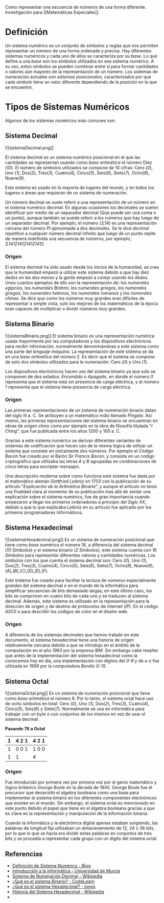 Como representar una secuencia de números de una forma diferente. Investigación para [[Matemáticas Especiales]].
# Definición
Un sistema numérico es un conjunto de símbolos y reglas que nos permiten representar un número de una forma ordenada y precisa. Hay diferentes sistemas numéricos y cada uno de ellos se caracteriza por su *base*. Lo que define a una *base* son los *símbolos* utilizados en ese sistema numérico. A su vez, estos *símbolos* se pueden combinar entre sí para formar cantidades o valores aún mayores de la representación de un número. Los sistemas de numeración actuales son *sistemas posicionales*, caracterizados por que cada *símbolo* tiene un valor diferente dependiendo de la posición en la que se encuentre.
# Tipos de Sistemas Numéricos
Algunos de los sistemas numéricos más comunes son:
## Sistema Decimal

![[sistemaDecimal.png]]

El sistema decimal es un sistema numérico posicional en el que las cantidades se representan usando como *base aritmética* el número Diez (*10*). El número de símbolos utilizados se compone de 10 cifras: Cero (*0*), Uno (*1*), Dos(*2*), Tres(*3*), Cuatro(*4*), Cinco(*5*), Seis(*6*), Siete(*7*), Ocho(*8*), Nueve(*9*).

Este sistema es usado en la mayoría de lugares del mundo, y en todos los lugares o áreas que requieran de un sistema de numeración.

Un número decimal se suele referir a una representación de un número en el sistema numérico decimal. En algunas ocasiones los decimales se suelen identificar por medio de un separador decimal (Que puede ser una coma o un punto), aunque también se puede referir a los números que hay luego de un separador decimal. Por ejemplo, el número (*3,14*) es una representación cercana del número PI aproximada a dos decimales. Se le dice *decimal repetitivo* a cualquier número decimal infinito que luego de un punto repite de manera indefinida una secuencia de números, por ejemplo, *3,1412141214121412*. 

### Origen
El sistema decimal ha sido usado desde los inicios de la humanidad, se cree que la humanidad empezó a utilizar este sistema debido a que hay diez dedos en las dos manos y la gente empezó a contar usando los dedos. Unos cuantos ejemplos de ello son la representación de: los *numerales egipcios*, los *numerales Brahmi*, los *numerales griegos*, los *numerales griegos*, los *numerales hebreos*, los *numerales romanos* y los *numerales chinos*. Se dice que como los números muy grandes eran difíciles de representar a simple vista, solo los mejores de los matemáticos de la época eran capaces de multiplicar o dividir números muy grandes.

## Sistema Binario
![[sistemaBinario.png]]
El sistema binario es una representación numérica usada mayormente por las computadoras y los dispositivos electrónicos para recibir información, normalmente denominándose a este sistema como una parte del *lenguaje máquina*. La representación de este sistema se da en una *base aritmética* del número 2. Es decir que el sistema se compone de solo dos símbolos utilizados para la numeración: Cero (*0*) y Uno (*1*).

Los dispositivos electrónicos hacen uso del sistema binario ya que solo se componen de dos estados: *Encendido* o *Apagado*, en donde el número *0* representa que el sistema está sin presencia de carga eléctrica, y el número *1* representa que el sistema tiene presencia de carga eléctrica.
### Origen
Las primeras representaciones de un sistema de numeración binario datan del siglo III a. C. Se atribuyen a un matemático indio llamado *Pingala*. Así mismo, las primeras representaciones del sistema binario se encuentran en obras de origen chino como por ejemplo en la obra de filosofía titulada "*I Ching*", que fue publicada entre los años 1200 y 100 a. C.

Gracias a este sistema numérico se derivan diferentes variantes de sistemas de codificación que hacen uso de la misma lógica de utilizar un sistema que consiste en únicamente dos números. Por ejemplo el *Código Bacón* fue creado por el Barón *Sir Francis Bacón*, y consiste en un código criptográfico que utilizaba las letras *A* y *B* agrupadas en combinaciones de cinco letras para encriptar mensajes.

Una descripción moderna sobre como funciona este sistema fue dada por el matemático alemán *Gottfried Leibniz* en 1703 con la publicación de su artículo "*Explicación de la Aritmética Binaria*", y aunque el artículo no tenía una finalidad clara al momento de su publicación mas allá de sentar una explicación sobre el sistema numérico, fue de gran importancia cuando empezaron a llegar los primeros ordenadores a principio del *Siglo XX*, debido a que lo que explicaba Leibniz en su artículo fue aplicado por los primeros programadores Informáticos.
## Sistema Hexadecimal

![[sistemaHexadecimal.png]]
Es un sistema de numeración posicional que tiene como *base* numérica el número 16, a diferencia del sistema decimal (*10 Símbolos*) y el sistema binario (*2 Símbolos*), este sistema cuenta con *16 Símbolos* para representar diferentes valores y cantidades numéricas. Los símbolos con los que cuenta el sistema decimal son: Cero (*0*), Uno (*1*), Dos(*2*), Tres(*3*), Cuatro(*4*), Cinco(*5*), Seis(*6*), Siete(*7*), Ocho(*8*), Nueve(*9*), (*A*),(*B*),(*C*),(*D*),(*E*),(*F*).

Este sistema fue creado para facilitar la lectura de números especialmente grandes del sistema decimal o en el mundo de la informática para simplificar secuencias de bits demasiado largas; en este último caso, los bits se comprimen en cuatro bits de cada uno y se traducen al sistema decimal. Además, este sistema es utilizado en la representación para la dirección de origen y de destino de protocolos de internet (*IP*). En el código *ASCII* o para describir los códigos de color en el diseño web.
### Origen
A diferencia de los sistemas decimales que hemos tratado en este documento, el sistema hexadecimal tiene una historia de origen relativamente cercana debido a que se introdujo en el ámbito de la computación en el año *1963* por la empresa *IBM*. Sin embargo cabe resaltar que antes de la implementación del sistema hexadecimal como la conocemos hoy en día, una implementación con dígitos del *0-9* y de *u-z* fue utilizada en *1956* por la computadora *Bendix G-15*.
## Sistema Octal

![[sistemaOctal.png]]
Es un sistema de numeración posicional que tiene como *base aritmética* el número 8. Por lo tanto, el sistema octal hace uso de ocho símbolos en total: Cero (*0*), Uno (*1*), Dos(*2*), Tres(*3*), Cuatro(*4*), Cinco(*5*), Seis(*6*) y Siete(*7*). Normalmente se usa en informática para trabajar con un byte o con conjuntos de los mismos en vez de usar el sistema decimal.

**Pasando 76 a Octal**

| 1 | 4 2 1 | 4 2 1 |
| ---- | ---- | ---- |
| 1 | 0 0 1 | 1 0 0 |
| 1 | 1 | 4 |

### Origen
Fue introducido por primera vez por primera vez por el genio matemático y lógico británico *George Boole* en la década de 1840. George Boole fue el precursor que desarrolló el algebra booleana como una base para implementar el sistema binario en los diferentes componentes electrónicos que existen en el mundo. Sin embargo, el sistema octal es mencionado en este punto debido el papel que tiene en el álgebra booleana gracias a que es clave en la representación y manipulación de la información binaria.

Cuando la informática y la electrónica digital apenas estaban surgiendo, las palabras de longitud fija utilizaban un almacenamiento de 12, 24 o 36 bits, por lo que lo que se hacía era dividir estas palabras en conjuntos de tres bits y se procedía a representar cada grupo con un dígito del sistema octal.


## Referencias
- [Definición de Sistema Numérico - Blog](https://trabajoenequipoitq.wixsite.com/matematicas-discreta/11-sistemas-numricos)
- [Introducción a la Informática - Universidad de Murcia](https://www.um.es/docencia/barzana/II/Ii05.html#:~:text=Se%20define%20un%20sistema%20de,se%20utilizan%20para%20la%20representaci%C3%B3n.)
- [Sistema de Numeración Decimal - Wikipedia](https://es.wikipedia.org/wiki/Sistema_de_numeraci%C3%B3n_decimal#:~:text=Excepto%20en%20ciertas%20culturas%2C%20es,de%20un%20sistema%20de%20numeraci%C3%B3n.)
- [¿Qué es el sistema Binario? - CodeLearn](https://codelearn.es/blog/que-es-el-sistema-binario/#:~:text=El%20sistema%20binario%2C%20popularmente%20conocido,el%200%20y%20el%201.)
- [¿Qué es el sistema Hexadecimal? - Ionos](https://www.ionos.es/digitalguide/servidores/know-how/sistema-hexadecimal/#:~:text=Contin%C3%BAa-,%C2%BFQu%C3%A9%20es%20el%20sistema%20hexadecimal%3F,tiene%20como%20base%20el%2016.)
- [Historia del Sistema Hexadecimal - Wikipedia](https://es.wikipedia.org/wiki/Sistema_hexadecimal#:~:text=Por%20ejemplo%3A%203E0A16%20%3D%203,la%20computadora%20Bendix%20G%2D15.)
- 